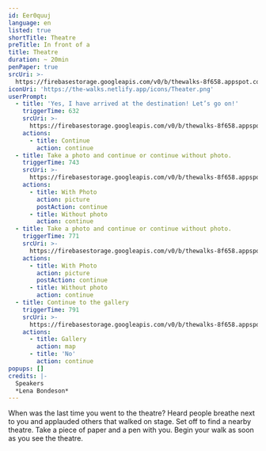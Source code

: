 ```yaml
---
id: Eer0quuj
language: en
listed: true
shortTitle: Theatre
preTitle: In front of a
title: Theatre
duration: ~ 20min
penPaper: true
srcUri: >-
  https://firebasestorage.googleapis.com/v0/b/thewalks-8f658.appspot.com/o/static%2Fmedias%2Fen_Eer0quuj.mp3?alt=media&token=2ade96b9-877c-46f7-9160-b2c01d64bf21
iconUri: 'https://the-walks.netlify.app/icons/Theater.png'
userPrompt:
  - title: 'Yes, I have arrived at the destination! Let’s go on!'
    triggerTime: 632
    srcUri: >-
      https://firebasestorage.googleapis.com/v0/b/thewalks-8f658.appspot.com/o/mp3%2Fv0%2Fde_Eer0quuj%2Fde_Eer0quuj_loop_1.mp3?alt=media&token=d5ae65db-cdd5-4d16-974b-2337da49711d
    actions:
      - title: Continue
        action: continue
  - title: Take a photo and continue or continue without photo.
    triggerTime: 743
    srcUri: >-
      https://firebasestorage.googleapis.com/v0/b/thewalks-8f658.appspot.com/o/mp3%2Fv0%2Fde_Eer0quuj%2Fde_Eer0quuj_loop_2.mp3?alt=media&token=06c94fbf-df5a-4e56-84bf-1798ae46b08f
    actions:
      - title: With Photo
        action: picture
        postAction: continue
      - title: Without photo
        action: continue
  - title: Take a photo and continue or continue without photo.
    triggerTime: 771
    srcUri: >-
      https://firebasestorage.googleapis.com/v0/b/thewalks-8f658.appspot.com/o/static%2Fmedias%2Fde_Eer0quuj_loop_3.mp3?alt=media&token=1b47c2d6-0ff0-456d-9cd7-23734926441e
    actions:
      - title: With Photo
        action: picture
        postAction: continue
      - title: Without photo
        action: continue
  - title: Continue to the gallery
    triggerTime: 791
    srcUri: >-
      https://firebasestorage.googleapis.com/v0/b/thewalks-8f658.appspot.com/o/static%2Fmedias%2Fmulti_Zeubeel8_loop.mp3?alt=media&token=88349085-3303-48b9-bdc6-fd7b09519a26
    actions:
      - title: Gallery
        action: map
      - title: 'No'
        action: continue
popups: []
credits: |-
  Speakers
  *Lena Bondeson*
---
```

When was the last time you went to the theatre? Heard people breathe next to you and applauded others that walked on stage. Set off to find a nearby theatre. Take a piece of paper and a pen with you. Begin your walk as soon as you see the theatre.
